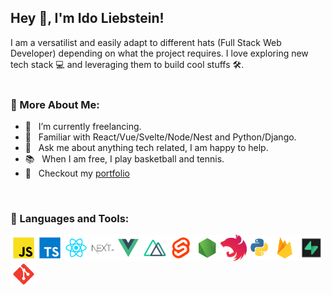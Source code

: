 ## Hey 👋, I'm Ido Liebstein!
I am a versatilist and easily adapt to different hats (Full Stack Web Developer) depending on what the project requires. I love exploring new tech stack 💻 and leveraging them to build cool stuffs 🛠️. 
<br/>
<br/>

  
### 🧐 More About Me:

- 🔭 &nbsp; I’m currently freelancing.
- 🌱 &nbsp; Familiar with React/Vue/Svelte/Node/Nest and Python/Django.
- 💬 &nbsp; Ask me about anything tech related, I am happy to help.
- 📚 &nbsp; When I am free, I play basketball and tennis.
- 📝 &nbsp; Checkout my [portfolio](https://idoliebstein.netlify.app)

<br />

### 🔨 Languages and Tools:
<a href="https://developer.mozilla.org/en-US/docs/Web/JavaScript" target="_blank"> <img align="left" alt="JavaScript" height ="42px"  src="https://raw.githubusercontent.com/idolieb26/myicons/master/language_and_tools/square/javascript/javascript.svg"> </a>
<a href="https://www.typescriptlang.org/" target="_blank"><img align="left" alt="Typescirpt" height ="42px" src="https://raw.githubusercontent.com/idolieb26/myicons/master/language_and_tools/square/typescript/typescript.svg"></a>
<a href="https://reactjs.org/" target="_blank"> <img align="left" alt="React" height ="42px" src="https://raw.githubusercontent.com/idolieb26/myicons/master/language_and_tools/square/react/react.svg"></a>
<a href="https://nextjs.org/" target="_blank">
<img align="left" alt="nextjs" src="https://raw.githubusercontent.com/idolieb26/idolieb26/main/assets/next.png" height ="42px"/></a>
<a href="https://vuejs.org/" target="_blank"><img align="left" alt="Vue.js" height ="42px" src="https://raw.githubusercontent.com/idolieb26/myicons/master/language_and_tools/square/vue/vue.svg"></a>
<a href="https://nuxtjs.org/" target="_blank">
<img align="left" alt="nuxtjs" src="https://raw.githubusercontent.com/idolieb26/idolieb26/main/assets/nuxt.png" height ="42px"/></a>
<a href="https://svelte.dev/" target="_blank"><img align="left" alt="Svelte" height ="42px" src="https://raw.githubusercontent.com/idolieb26/myicons/master/language_and_tools/square/svelte/svelte.svg"></a>
<a href="https://nodejs.org" target="_blank"><img align="left" alt="Node.js" height ="42px" src="https://raw.githubusercontent.com/idolieb26/myicons/master/language_and_tools/square/node/node.svg"></a>
<a href="https://nestjs.com/" target="_blank">
<img align="left" alt="nest.js" src="https://raw.githubusercontent.com/idolieb26/idolieb26/main/assets/nest.png" height ="42px"/></a>
<a href="https://www.python.org" target="_blank"><img align="left" alt="Python" height ="40px" src="https://raw.githubusercontent.com/idolieb26/myicons/master/language_and_tools/square/python/python.svg"></a>
<a href="https://firebase.google.com/" target="_blank"> <img align="left" src="https://raw.githubusercontent.com/idolieb26/myicons/master/language_and_tools/square/firebase/firebase.svg" alt="firebase" height ="42px"/> </a>
<a href="https://supabase.com/" target="_blank">
<img align="left" alt="supabase" src="https://raw.githubusercontent.com/idolieb26/idolieb26/main/assets/supabase.jpg" height ="42px"/></a>
<a href="https://git-scm.com/" target="_blank"> <img src="https://raw.githubusercontent.com/idolieb26/myicons/master/language_and_tools/square/git-scm/git-scm.svg" align="left" alt="git" height='42px'/> </a>

<br>

<br>
